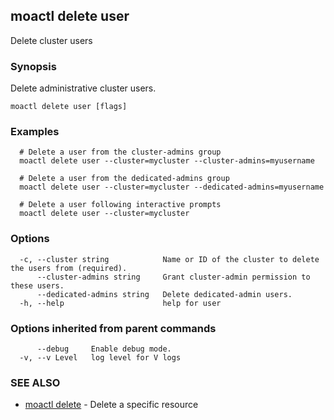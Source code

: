 ## moactl delete user

Delete cluster users

### Synopsis

Delete administrative cluster users.

```
moactl delete user [flags]
```

### Examples

```
  # Delete a user from the cluster-admins group
  moactl delete user --cluster=mycluster --cluster-admins=myusername

  # Delete a user from the dedicated-admins group
  moactl delete user --cluster=mycluster --dedicated-admins=myusername

  # Delete a user following interactive prompts
  moactl delete user --cluster=mycluster
```

### Options

```
  -c, --cluster string            Name or ID of the cluster to delete the users from (required).
      --cluster-admins string     Grant cluster-admin permission to these users.
      --dedicated-admins string   Delete dedicated-admin users.
  -h, --help                      help for user
```

### Options inherited from parent commands

```
      --debug     Enable debug mode.
  -v, --v Level   log level for V logs
```

### SEE ALSO

* [moactl delete](moactl_delete.md)	 - Delete a specific resource

